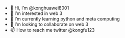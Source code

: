 - 👋 Hi, I’m @konghuawei8001
- 👀 I’m interested in web 3
- 🌱 I’m currently learning python and meta computing
- 💞️ I’m looking to collaborate on web 3
- 📫 How to reach me twitter @kongfu123

<!---
konghuawei8001/konghuawei8001 is a ✨ special ✨ repository because its `README.md` (this file) appears on your GitHub profile.
You can click the Preview link to take a look at your changes.
--->
